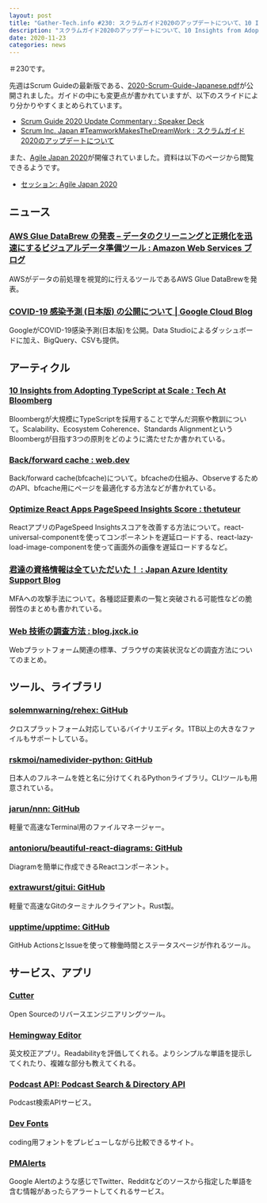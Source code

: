```yaml
---
layout: post
title: "Gather-Tech.info #230: スクラムガイド2020のアップデートについて、10 Insights from Adopting TypeScript at Scale、Back/forward cache など"
description: "スクラムガイド2020のアップデートについて、10 Insights from Adopting TypeScript at Scale、Back/forward cache など"
date: 2020-11-23
categories: news
---
```


＃230です。

先週はScrum Guideの最新版である、[2020-Scrum-Guide-Japanese.pdf](https://www.scrumguides.org/docs/scrumguide/v2020/2020-Scrum-Guide-Japanese.pdf)が公開されました。ガイドの中にも変更点が書かれていますが、以下のスライドにより分かりやすくまとめられています。

- [Scrum Guide 2020 Update Commentary : Speaker Deck](https://speakerdeck.com/scrumincjp/scrum-guide-2020-update-commentary)
- [Scrum Inc. Japan #TeamworkMakesTheDreamWork : スクラムガイド2020のアップデートについて](https://scruminc.jp/blog/2885/)

また、[Agile Japan 2020](https://2020.agilejapan.jp/index.html)が開催されていました。資料は以下のページから閲覧できるようです。

- [セッション: Agile Japan 2020](https://2020.agilejapan.jp/session.html)

## ニュース

### [AWS Glue DataBrew の発表 – データのクリーニングと正規化を迅速にするビジュアルデータ準備ツール : Amazon Web Services ブログ](https://aws.amazon.com/jp/blogs/news/announcing-aws-glue-databrew-a-visual-data-preparation-tool-that-helps-you-clean-and-normalize-data-faster/)

AWSがデータの前処理を視覚的に行えるツールであるAWS Glue DataBrewを発表。

### [COVID-19 感染予測 (日本版) の公開について | Google Cloud Blog](https://cloud.google.com/blog/ja/products/ai-machine-learning/google-and-harvard-improve-covid-19-forecasts)

GoogleがCOVID-19感染予測(日本版)を公開。Data Studioによるダッシュボードに加え、BigQuery、CSVも提供。

## アーティクル

### [10 Insights from Adopting TypeScript at Scale : Tech At Bloomberg](https://www.techatbloomberg.com/blog/10-insights-adopting-typescript-at-scale/)

Bloombergが大規模にTypeScriptを採用することで学んだ洞察や教訓について。Scalability、Ecosystem Coherence、Standards AlignmentというBloombergが目指す3つの原則をどのように満たせたか書かれている。

### [Back/forward cache : web.dev](https://web.dev/bfcache/)

Back/forward cache(bfcache)について。bfcacheの仕組み、ObserveするためのAPI、bfcache用にページを最適化する方法などが書かれている。

### [Optimize React Apps PageSpeed Insights Score : thetuteur](https://thetuteur.com/optimize-react-apps-pagespeed-insights-score/)

ReactアプリのPageSpeed Insightsスコアを改善する方法について。react-universal-componentを使ってコンポーネントを遅延ロードする、react-lazy-load-image-componentを使って画面外の画像を遅延ロードするなど。

### [君達の資格情報は全ていただいた！ : Japan Azure Identity Support Blog](https://jpazureid.github.io/blog/azure-active-directory/all-your-creds-are-belong-to-us/)

MFAへの攻撃手法について。各種認証要素の一覧と突破される可能性などの脆弱性のまとめも書かれている。

### [Web 技術の調査方法 : blog.jxck.io](https://blog.jxck.io/entries/2020-11-19/how-to-track-web-standards.html)

Webプラットフォーム関連の標準、ブラウザの実装状況などの調査方法についてのまとめ。

## ツール、ライブラリ

### [solemnwarning/rehex: GitHub](https://github.com/solemnwarning/rehex)

クロスプラットフォーム対応しているバイナリエディタ。1TB以上の大きなファイルもサポートしている。

### [rskmoi/namedivider-python: GitHub](https://github.com/rskmoi/namedivider-python)

日本人のフルネームを姓と名に分けてくれるPythonライブラリ。CLIツールも用意されている。

### [jarun/nnn: GitHub](https://github.com/jarun/nnn)

軽量で高速なTerminal用のファイルマネージャー。

### [antonioru/beautiful-react-diagrams: GitHub](https://github.com/antonioru/beautiful-react-diagrams)

Diagramを簡単に作成できるReactコンポーネント。

### [extrawurst/gitui: GitHub](https://github.com/extrawurst/gitui)

軽量で高速なGitのターミナルクライアント。Rust製。

### [upptime/upptime: GitHub](https://github.com/upptime/upptime)

GitHub ActionsとIssueを使って稼働時間とステータスページが作れるツール。

## サービス、アプリ

### [Cutter](https://cutter.re/)

Open Sourceのリバースエンジニアリングツール。

### [Hemingway Editor](http://www.hemingwayapp.com/)

英文校正アプリ。Readabilityを評価してくれる。よりシンプルな単語を提示してくれたり、複雑な部分も教えてくれる。

### [Podcast API: Podcast Search & Directory API](https://www.listennotes.com/api/)

Podcast検索APIサービス。

### [Dev Fonts](https://devfonts.gafi.dev/)

coding用フォントをプレビューしながら比較できるサイト。

### [PMAlerts](https://www.pmalerts.com/)

Google Alertのような感じでTwitter、Redditなどのソースから指定した単語を含む情報があったらアラートしてくれるサービス。
